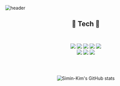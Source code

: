 ![header](https://capsule-render.vercel.app/api?type=soft&color=auto&height=140&section=header&text=SiminKim&fontSize=65&animation=twinkling)


<div align="center">

## 🚀 Tech 🚀

<br>

<a href=""><img src="https://img.shields.io/badge/-HTML5-E34F26?style=flat-square&logo=HTML5&logoColor=white"/></a>
<a href=""><img src="https://img.shields.io/badge/-CSS3-1572B6?style=flat-square&logo=CSS3&logoColor=white"/></a>
<a href=""><img src="https://img.shields.io/badge/-JavaScript-F7DF1E?style=flat-square&logo=JavaScript&logoColor=white"/></a>
<a href=""><img src="https://img.shields.io/badge/-TypeScript-3178C6?style=flat-square&logo=TypeScript&logoColor=white"/></a>
<a href=""><img src="https://img.shields.io/badge/-React-61DAFB?style=flat-square&logo=React&logoColor=white"/></a>
<br>
<a href=""><img src="https://img.shields.io/badge/-Visual Studio Code-007ACC?style=flat-square&logo=Visual Studio Code&logoColor=white"/></a>
<a href=""><img src="https://img.shields.io/badge/-Figma-F24E1E?style=flat-square&logo=Figma&logoColor=white"/></a>
<a href=""><img src="https://img.shields.io/badge/-GitKraken-179287?style=flat-square&logo=GitKraken&logoColor=white"/></a>


<br>
<br>


![Simin-Kim's GitHub stats](https://github-readme-stats.vercel.app/api?username=Simin-Kim&show_icons=true&theme=react)


<!--
**Simin-Kim/Simin-Kim** is a ✨ _special_ ✨ repository because its `README.md` (this file) appears on your GitHub profile.

Here are some ideas to get you started:

- 🔭 I’m currently working on ...
- 🌱 I’m currently learning ...
- 👯 I’m looking to collaborate on ...
- 🤔 I’m looking for help with ...
- 💬 Ask me about ...
- 📫 How to reach me: ...
- 😄 Pronouns: ...
- ⚡ Fun fact: ...
-->
